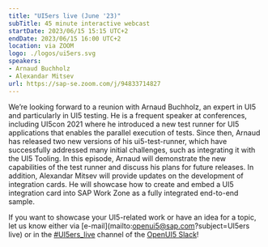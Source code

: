 ```yaml
---
title: "UI5ers live (June '23)"
subTitle: 45 minute interactive webcast
startDate: 2023/06/15 15:15 UTC+2
endDate: 2023/06/15 16:00 UTC+2
location: via ZOOM
logo: ./logos/ui5ers.svg
speakers:
- Arnaud Buchholz
- Alexandar Mitsev
url: https://sap-se.zoom.com/j/94833714827
---
```

We’re looking forward to a reunion with Arnaud Buchholz, an expert in UI5 and particularly in UI5 testing. He is a frequent speaker at conferences, including UI5con 2021 where he introduced a new test runner for UI5 applications that enables the parallel execution of tests. Since then, Arnaud has released two new versions of his ui5-test-runner, which have successfully addressed many initial challenges, such as integrating it with the UI5 Tooling. In this episode, Arnaud will demonstrate the new capabilities of the test runner and discuss his plans for future releases. In addition, Alexandar Mitsev will provide updates on the development of integration cards. He will showcase how to create and embed a UI5 integration card into SAP Work Zone as a fully integrated end-to-end sample. 

If you want to showcase your UI5-related work or have an idea for a topic, let us know either via [e-mail](mailto:openui5@sap.com?subject=UI5ers live) or in the 
[#UI5ers_live](https://openui5.slack.com/archives/C01CP60AAN7) channel of the [OpenUI5 Slack](https://ui5-slack-invite.cfapps.eu10.hana.ondemand.com/)!
